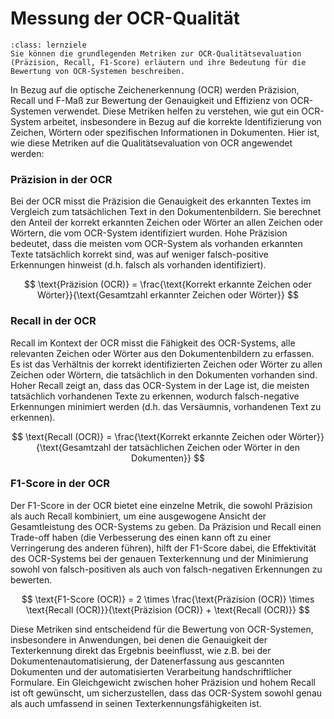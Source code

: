 # Messung der OCR-Qualität
```{admonition} Feinlernziel(e) dieses Kapitels
:class: lernziele
Sie können die grundlegenden Metriken zur OCR-Qualitätsevaluation (Präzision, Recall, F1-Score) erläutern und ihre Bedeutung für die Bewertung von OCR-Systemen beschreiben.
```

In Bezug auf die optische Zeichenerkennung (OCR) werden Präzision, Recall und F-Maß zur Bewertung der Genauigkeit und Effizienz von OCR-Systemen verwendet. Diese Metriken helfen zu verstehen, wie gut ein OCR-System arbeitet, insbesondere in Bezug auf die korrekte Identifizierung von Zeichen, Wörtern oder spezifischen Informationen in Dokumenten. Hier ist, wie diese Metriken auf die Qualitätsevaluation von OCR angewendet werden:

### Präzision in der OCR
Bei der OCR misst die Präzision die Genauigkeit des erkannten Textes im Vergleich zum tatsächlichen Text in den Dokumentenbildern. Sie berechnet den Anteil der korrekt erkannten Zeichen oder Wörter an allen Zeichen oder Wörtern, die vom OCR-System identifiziert wurden. Hohe Präzision bedeutet, dass die meisten vom OCR-System als vorhanden erkannten Texte tatsächlich korrekt sind, was auf weniger falsch-positive Erkennungen hinweist (d.h. falsch als vorhanden identifiziert).

$$
\text{Präzision (OCR)} = \frac{\text{Korrekt erkannte Zeichen oder Wörter}}{\text{Gesamtzahl erkannter Zeichen oder Wörter}} 
$$

### Recall in der OCR
Recall im Kontext der OCR misst die Fähigkeit des OCR-Systems, alle relevanten Zeichen oder Wörter aus den Dokumentenbildern zu erfassen. Es ist das Verhältnis der korrekt identifizierten Zeichen oder Wörter zu allen Zeichen oder Wörtern, die tatsächlich in den Dokumenten vorhanden sind. Hoher Recall zeigt an, dass das OCR-System in der Lage ist, die meisten tatsächlich vorhandenen Texte zu erkennen, wodurch falsch-negative Erkennungen minimiert werden (d.h. das Versäumnis, vorhandenen Text zu erkennen).

$$
\text{Recall (OCR)} = \frac{\text{Korrekt erkannte Zeichen oder Wörter}}{\text{Gesamtzahl der tatsächlichen Zeichen oder Wörter in den Dokumenten}}
$$

### F1-Score in der OCR
Der F1-Score in der OCR bietet eine einzelne Metrik, die sowohl Präzision als auch Recall kombiniert, um eine ausgewogene Ansicht der Gesamtleistung des OCR-Systems zu geben. Da Präzision und Recall einen Trade-off haben (die Verbesserung des einen kann oft zu einer Verringerung des anderen führen), hilft der F1-Score dabei, die Effektivität des OCR-Systems bei der genauen Texterkennung und der Minimierung sowohl von falsch-positiven als auch von falsch-negativen Erkennungen zu bewerten.

$$
\text{F1-Score (OCR)} = 2 \times \frac{\text{Präzision (OCR)} \times \text{Recall (OCR)}}{\text{Präzision (OCR)} + \text{Recall (OCR)}}
$$

Diese Metriken sind entscheidend für die Bewertung von OCR-Systemen, insbesondere in Anwendungen, bei denen die Genauigkeit der Texterkennung direkt das Ergebnis beeinflusst, wie z.B. bei der Dokumentenautomatisierung, der Datenerfassung aus gescannten Dokumenten und der automatisierten Verarbeitung handschriftlicher Formulare. Ein Gleichgewicht zwischen hoher Präzision und hohem Recall ist oft gewünscht, um sicherzustellen, dass das OCR-System sowohl genau als auch umfassend in seinen Texterkennungsfähigkeiten ist.
